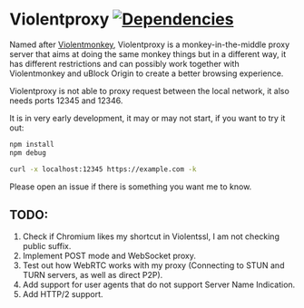 # Violentproxy [![Dependencies](https://david-dm.org/Violentproxy/Violentproxy.svg)](https://david-dm.org/Violentproxy/Violentproxy)

Named after [Violentmonkey](https://github.com/violentmonkey/violentmonkey), 
Violentproxy is a monkey-in-the-middle proxy server that aims at doing the same monkey things but in a different way, 
it has different restrictions and can possibly work together with Violentmonkey and uBlock Origin to create a 
better browsing experience. 

Violentproxy is not able to proxy request between the local network, it also needs ports 12345 and 12346. 

It is in very early development, it may or may not start, if you want to try it out: 
```Bash
npm install
npm debug

curl -x localhost:12345 https://example.com -k
```

Please open an issue if there is something you want me to know. 

## TODO: 

1. Check if Chromium likes my shortcut in Violentssl, I am not checking public suffix. 
2. Implement POST mode and WebSocket proxy. 
3. Test out how WebRTC works with my proxy (Connecting to STUN and TURN servers, as well as direct P2P). 
4. Add support for user agents that do not support Server Name Indication. 
5. Add HTTP/2 support. 
